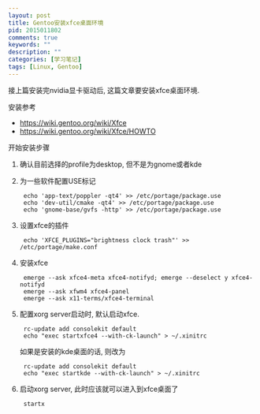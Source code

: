 ```yaml
---
layout: post
title: Gentoo安装xfce桌面环境
pid: 2015011802
comments: true
keywords: ""
description: ""
categories: [学习笔记]
tags: [Linux, Gentoo]
---
```


接上篇安装完nvidia显卡驱动后, 这篇文章要安装xfce桌面环境.

安装参考

- <https://wiki.gentoo.org/wiki/Xfce>
- <https://wiki.gentoo.org/wiki/Xfce/HOWTO>

开始安装步骤

1. 确认目前选择的profile为desktop, 但不是为gnome或者kde
2. 为一些软件配置USE标记

        echo 'app-text/poppler -qt4' >> /etc/portage/package.use
        echo 'dev-util/cmake -qt4' >> /etc/portage/package.use
        echo 'gnome-base/gvfs -http' >> /etc/portage/package.use
3. 设置xfce的插件

        echo 'XFCE_PLUGINS="brightness clock trash"' >> /etc/portage/make.conf

3. 安装xfce

        emerge --ask xfce4-meta xfce4-notifyd; emerge --deselect y xfce4-notifyd
        emerge --ask xfwm4 xfce4-panel
        emerge --ask x11-terms/xfce4-terminal

4. 配置xorg server启动时, 默认启动xfce.

        rc-update add consolekit default
        echo "exec startxfce4 --with-ck-launch" > ~/.xinitrc

    如果是安装的kde桌面的话, 则改为

        rc-update add consolekit default
        echo "exec startkde --with-ck-launch" > ~/.xinitrc

5. 启动xorg server, 此时应该就可以进入到xfce桌面了

        startx